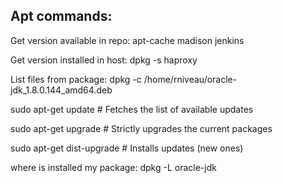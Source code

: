 Apt commands:
-------------
Get version available in repo: apt-cache madison jenkins

Get version installed in host: dpkg -s haproxy

List files from package: dpkg -c /home/rniveau/oracle-jdk_1.8.0.144_amd64.deb

sudo apt-get update        # Fetches the list of available updates

sudo apt-get upgrade       # Strictly upgrades the current packages

sudo apt-get dist-upgrade  # Installs updates (new ones)

where is installed my package: dpkg -L oracle-jdk
